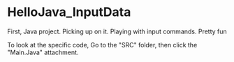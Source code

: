 # HelloJava_InputData
First, Java project. Picking up on it. Playing with input commands. Pretty fun

To look at the specific code, Go to the "SRC" folder, then click the "Main.Java" attachment.
